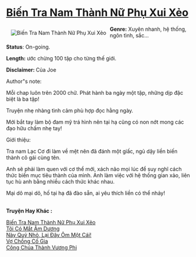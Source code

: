 <a href="https://utruyen.com/truyen/bien-tra-nam-thanh-nu-phu-xui-xeo/19474/" title="Biến Tra Nam Thành Nữ Phụ Xui Xẻo"><h1>Biến Tra Nam Thành Nữ Phụ Xui Xẻo</h1></a><div style="display:table"><img align="right" style="float: left; padding: 10px;" src="https://utruyen.com/images/story/200x260/bien-tra-nam-thanh-nu-phu-xui-xeo.jpg" alt="Biến Tra Nam Thành Nữ Phụ Xui Xẻo"><b>Genre:</b> Xuyên nhanh, hệ thống, ngôn tình, sắc...<p></p><b>Status</b>: On-going.<p></p><b>Length:</b> ước chừng 100 tập cho từng thế giới.<p></p><b>Disclaimer: </b>Của Joe<p></p>Author"s note:<p></p>Mỗi chap luôn trên 2000 chữ. Phát hành ba ngày một tập, những dịp đặc biệt là ba tập!<p></p>Truyện nhẹ nhàng tình cảm phù hợp đọc hằng ngày.<p></p>Mới bắt tay làm bộ đam mỹ trá hình nên tại hạ cũng có non nớt mong các đạo hữu chấm nhẹ tay!<p></p>Giới thiệu:<p></p>Tra nam Lạc Cơ đi làm về mệt nên đã đánh một giấc, ngủ dậy liền biến thành cô gái cùng tên.<p></p>Anh sẽ phải làm quen với cơ thể mới, xách não mọi lúc để suy nghĩ cách thức biến mục tiêu thành của mình. Anh làm việc với hệ thống gian xảo, liên tục hù anh bằng nhiều cách thức khác nhau.<p></p>Mại dô mại dô, hố tại hạ đã đào sẵn, ai yêu thích liền có thể nhảy!</div><p><br><b>Truyện Hay Khác :</b></p><a href="https://utruyen.com/truyen/bien-tra-nam-thanh-nu-phu-xui-xeo/19474/" alt="Biến Tra Nam Thành Nữ Phụ Xui Xẻo">Biến Tra Nam Thành Nữ Phụ Xui Xẻo</a><br/><a href="https://utruyen.com/truyen/toi-co-mat-am-duong/19019/" alt="Tôi Có Mắt Âm Dương">Tôi Có Mắt Âm Dương</a><br/><a href="https://github.com/quanluxury/ngontinhhot/tree/master/truyenhay/18882" alt="Này Quỷ Nhỏ, Lại Đây Ôm Một Cái!">Này Quỷ Nhỏ, Lại Đây Ôm Một Cái!</a><br/><a href="https://github.com/quanluxury/ngontinhhot/tree/master/truyenhay/19121" alt="Vợ Chồng Cố Gia">Vợ Chồng Cố Gia</a><br/><a href="https://maps.google.com.gt/url?q=https%3A%2F%2Futruyen.com%2Ftruyen%2Fcong-chua-thanh-vuong-phi%2F16305%2F" alt="Công Chúa Thành Vương Phi">Công Chúa Thành Vương Phi</a><br/>